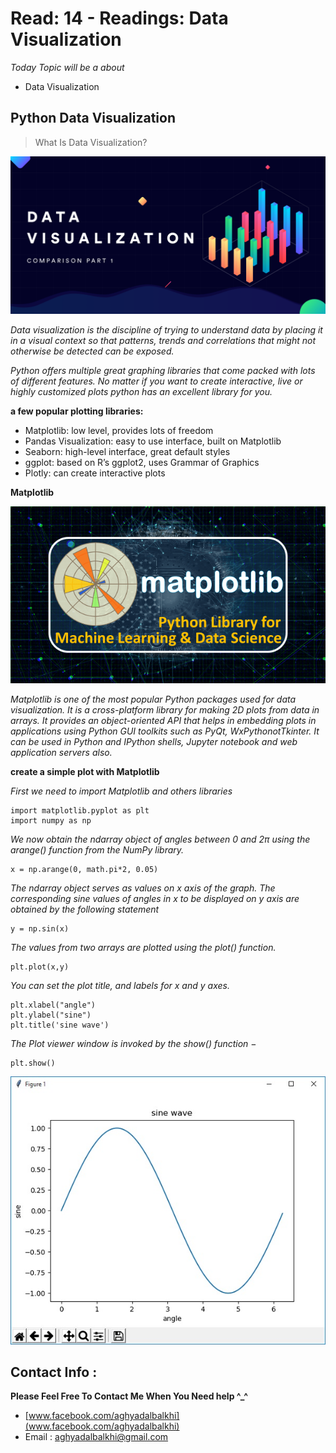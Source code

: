 
# Read: 14 - Readings: Data Visualization

*Today Topic will be a about*
- Data Visualization

## Python Data Visualization

> What Is Data Visualization?

![PythonMoudels](images/1_a7lH8GwGgmOUX8vWnIG2mw.png)

*Data visualization is the discipline of trying to understand data by placing it in a visual context so that patterns, trends and correlations that might not otherwise be detected can be exposed.*

*Python offers multiple great graphing libraries that come packed with lots of different features. No matter if you want to create interactive, live or highly customized plots python has an excellent library for you.*

**a few popular plotting libraries:**

- Matplotlib: low level, provides lots of freedom
- Pandas Visualization: easy to use interface, built on Matplotlib
- Seaborn: high-level interface, great default styles
- ggplot: based on R’s ggplot2, uses Grammar of Graphics
- Plotly: can create interactive plots

**Matplotlib**

![PythonMoudels](images/Python-Matplotlib-Tutorial.png)

*Matplotlib is one of the most popular Python packages used for data visualization. It is a cross-platform library for making 2D plots from data in arrays. It provides an object-oriented API that helps in embedding plots in applications using Python GUI toolkits such as PyQt, WxPythonotTkinter. It can be used in Python and IPython shells, Jupyter notebook and web application servers also.*

**create a simple plot with Matplotlib**

*First we need to import Matplotlib and others libraries*

```
import matplotlib.pyplot as plt
import numpy as np

```

*We now obtain the ndarray object of angles between 0 and 2π using the arange() function from the NumPy library.*
```
x = np.arange(0, math.pi*2, 0.05)
```
*The ndarray object serves as values on x axis of the graph. The corresponding sine values of angles in x to be displayed on y axis are obtained by the following statement*
```
y = np.sin(x)
```
*The values from two arrays are plotted using the plot() function.*
```
plt.plot(x,y)
```
*You can set the plot title, and labels for x and y axes.*
```
plt.xlabel("angle")
plt.ylabel("sine")
plt.title('sine wave')
```
*The Plot viewer window is invoked by the show() function −*
```
plt.show()
```
![simple_plot](images/simple_plot.jpg)

## Contact Info : 
**Please Feel Free To Contact Me When You Need help ^_^**
* [www.facebook.com/aghyadalbalkhi](www.facebook.com/aghyadalbalkhi)
* Email : aghyadalbalkhi@gmail.com
